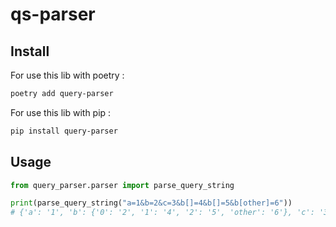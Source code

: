 # qs-parser

## Install

For use this lib with poetry :
```sh
poetry add query-parser
```

For use this lib with pip :
```sh
pip install query-parser
```

## Usage

```python
from query_parser.parser import parse_query_string

print(parse_query_string("a=1&b=2&c=3&b[]=4&b[]=5&b[other]=6"))
# {'a': '1', 'b': {'0': '2', '1': '4', '2': '5', 'other': '6'}, 'c': '3'}
```
